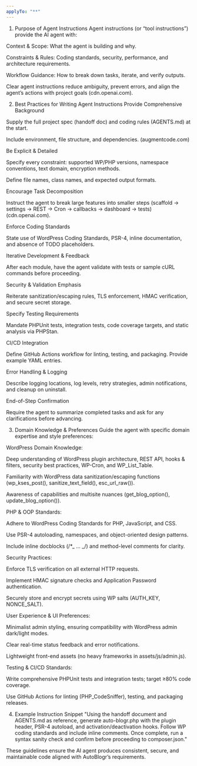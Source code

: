 ```yaml
---
applyTo: "**"
---
```


1. Purpose of Agent Instructions
   Agent instructions (or “tool instructions”) provide the AI agent with:

Context & Scope: What the agent is building and why.

Constraints & Rules: Coding standards, security, performance, and architecture requirements.

Workflow Guidance: How to break down tasks, iterate, and verify outputs.

Clear agent instructions reduce ambiguity, prevent errors, and align the agent’s actions with project goals (cdn.openai.com).

2. Best Practices for Writing Agent Instructions
   Provide Comprehensive Background

Supply the full project spec (handoff doc) and coding rules (AGENTS.md) at the start.

Include environment, file structure, and dependencies. (augmentcode.com)

Be Explicit & Detailed

Specify every constraint: supported WP/PHP versions, namespace conventions, text domain, encryption methods.

Define file names, class names, and expected output formats.

Encourage Task Decomposition

Instruct the agent to break large features into smaller steps (scaffold → settings → REST → Cron → callbacks → dashboard → tests) (cdn.openai.com).

Enforce Coding Standards

State use of WordPress Coding Standards, PSR-4, inline documentation, and absence of TODO placeholders.

Iterative Development & Feedback

After each module, have the agent validate with tests or sample cURL commands before proceeding.

Security & Validation Emphasis

Reiterate sanitization/escaping rules, TLS enforcement, HMAC verification, and secure secret storage.

Specify Testing Requirements

Mandate PHPUnit tests, integration tests, code coverage targets, and static analysis via PHPStan.

CI/CD Integration

Define GitHub Actions workflow for linting, testing, and packaging. Provide example YAML entries.

Error Handling & Logging

Describe logging locations, log levels, retry strategies, admin notifications, and cleanup on uninstall.

End-of-Step Confirmation

Require the agent to summarize completed tasks and ask for any clarifications before advancing.

3. Domain Knowledge & Preferences
   Guide the agent with specific domain expertise and style preferences:

WordPress Domain Knowledge:

Deep understanding of WordPress plugin architecture, REST API, hooks & filters, security best practices, WP-Cron, and WP_List_Table.

Familiarity with WordPress data sanitization/escaping functions (wp_kses_post(), sanitize_text_field(), esc_url_raw()).

Awareness of capabilities and multisite nuances (get_blog_option(), update_blog_option()).

PHP & OOP Standards:

Adhere to WordPress Coding Standards for PHP, JavaScript, and CSS.

Use PSR-4 autoloading, namespaces, and object-oriented design patterns.

Include inline docblocks (/\*_ ... _/) and method-level comments for clarity.

Security Practices:

Enforce TLS verification on all external HTTP requests.

Implement HMAC signature checks and Application Password authentication.

Securely store and encrypt secrets using WP salts (AUTH_KEY, NONCE_SALT).

User Experience & UI Preferences:

Minimalist admin styling, ensuring compatibility with WordPress admin dark/light modes.

Clear real-time status feedback and error notifications.

Lightweight front-end assets (no heavy frameworks in assets/js/admin.js).

Testing & CI/CD Standards:

Write comprehensive PHPUnit tests and integration tests; target ≥80% code coverage.

Use GitHub Actions for linting (PHP_CodeSniffer), testing, and packaging releases.

4. Example Instruction Snippet
   "Using the handoff document and AGENTS.md as reference, generate auto-blogr.php with the plugin header, PSR-4 autoload, and activation/deactivation hooks. Follow WP coding standards and include inline comments. Once complete, run a syntax sanity check and confirm before proceeding to composer.json."

These guidelines ensure the AI agent produces consistent, secure, and maintainable code aligned with AutoBlogr’s requirements.
